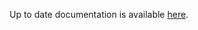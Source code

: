 <!-- DO NOT EDIT THIS FILE MANUALLY -->
<!-- Please read https://github.com/linuxserver/docker-rdesktop/blob/ubuntu-xfce/.github/CONTRIBUTING.md -->
Up to date documentation is available [here](https://github.com/linuxserver/docker-rdesktop/blob/master/README.md).
